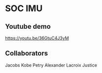 # SOC IMU

## Youtube demo

https://youtu.be/36GtuC4J3yM

## Collaborators

Jacobs Kobe Petry Alexander Lacroix Justice